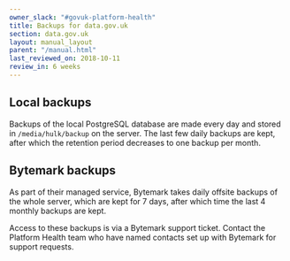 ```yaml
---
owner_slack: "#govuk-platform-health"
title: Backups for data.gov.uk
section: data.gov.uk
layout: manual_layout
parent: "/manual.html"
last_reviewed_on: 2018-10-11
review_in: 6 weeks
---
```


## Local backups

Backups of the local PostgreSQL database are made every day and stored in `/media/hulk/backup` on the server. The last few daily backups are kept, after which the retention period decreases to one backup per month.

## Bytemark backups

As part of their managed service, Bytemark takes daily offsite backups of the whole server, which are kept for 7 days, after which time the last 4 monthly backups are kept.

Access to these backups is via a Bytemark support ticket. Contact the Platform Health team who have named contacts set up with Bytemark for support requests.

